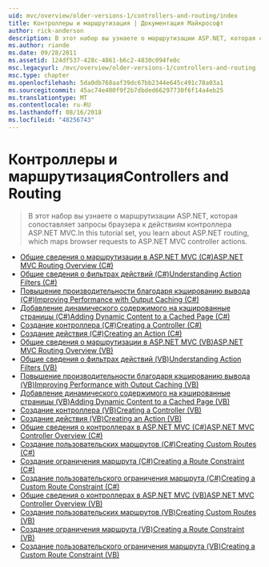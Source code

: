 ```yaml
---
uid: mvc/overview/older-versions-1/controllers-and-routing/index
title: Контроллеры и маршрутизация | Документация Майкрософт
author: rick-anderson
description: В этот набор вы узнаете о маршрутизации ASP.NET, которая сопоставляет запросы браузера к действиям контроллера ASP.NET MVC.
ms.author: riande
ms.date: 09/28/2011
ms.assetid: 124df537-428c-4861-b6c2-4830c094fe0c
msc.legacyurl: /mvc/overview/older-versions-1/controllers-and-routing
msc.type: chapter
ms.openlocfilehash: 5da0db768aaf39dc67bb2344e645c491c78a03a1
ms.sourcegitcommit: 45ac74e400f9f2b7dbded66297730f6f14a4eb25
ms.translationtype: MT
ms.contentlocale: ru-RU
ms.lasthandoff: 08/16/2018
ms.locfileid: "48256743"
---
```

<a name="controllers-and-routing"></a><span data-ttu-id="35507-103">Контроллеры и маршрутизация</span><span class="sxs-lookup"><span data-stu-id="35507-103">Controllers and Routing</span></span>
====================
> <span data-ttu-id="35507-104">В этот набор вы узнаете о маршрутизации ASP.NET, которая сопоставляет запросы браузера к действиям контроллера ASP.NET MVC.</span><span class="sxs-lookup"><span data-stu-id="35507-104">In this tutorial set, you learn about ASP.NET routing, which maps browser requests to ASP.NET MVC controller actions.</span></span>


- [<span data-ttu-id="35507-105">Общие сведения о маршрутизации в ASP.NET MVC (C#)</span><span class="sxs-lookup"><span data-stu-id="35507-105">ASP.NET MVC Routing Overview (C#)</span></span>](asp-net-mvc-routing-overview-cs.md)
- [<span data-ttu-id="35507-106">Общие сведения о фильтрах действий (C#)</span><span class="sxs-lookup"><span data-stu-id="35507-106">Understanding Action Filters (C#)</span></span>](understanding-action-filters-cs.md)
- [<span data-ttu-id="35507-107">Повышение производительности благодаря кэшированию вывода (C#)</span><span class="sxs-lookup"><span data-stu-id="35507-107">Improving Performance with Output Caching (C#)</span></span>](improving-performance-with-output-caching-cs.md)
- [<span data-ttu-id="35507-108">Добавление динамического содержимого на кэшированные страницы (C#)</span><span class="sxs-lookup"><span data-stu-id="35507-108">Adding Dynamic Content to a Cached Page (C#)</span></span>](adding-dynamic-content-to-a-cached-page-cs.md)
- [<span data-ttu-id="35507-109">Создание контроллера (C#)</span><span class="sxs-lookup"><span data-stu-id="35507-109">Creating a Controller (C#)</span></span>](creating-a-controller-cs.md)
- [<span data-ttu-id="35507-110">Создание действия (C#)</span><span class="sxs-lookup"><span data-stu-id="35507-110">Creating an Action (C#)</span></span>](creating-an-action-cs.md)
- [<span data-ttu-id="35507-111">Общие сведения о маршрутизации в ASP.NET MVC (VB)</span><span class="sxs-lookup"><span data-stu-id="35507-111">ASP.NET MVC Routing Overview (VB)</span></span>](asp-net-mvc-routing-overview-vb.md)
- [<span data-ttu-id="35507-112">Общие сведения о фильтрах действий (VB)</span><span class="sxs-lookup"><span data-stu-id="35507-112">Understanding Action Filters (VB)</span></span>](understanding-action-filters-vb.md)
- [<span data-ttu-id="35507-113">Повышение производительности благодаря кэшированию вывода (VB)</span><span class="sxs-lookup"><span data-stu-id="35507-113">Improving Performance with Output Caching (VB)</span></span>](improving-performance-with-output-caching-vb.md)
- [<span data-ttu-id="35507-114">Добавление динамического содержимого на кэшированные страницы (VB)</span><span class="sxs-lookup"><span data-stu-id="35507-114">Adding Dynamic Content to a Cached Page (VB)</span></span>](adding-dynamic-content-to-a-cached-page-vb.md)
- [<span data-ttu-id="35507-115">Создание контроллера (VB)</span><span class="sxs-lookup"><span data-stu-id="35507-115">Creating a Controller (VB)</span></span>](creating-a-controller-vb.md)
- [<span data-ttu-id="35507-116">Создание действия (VB)</span><span class="sxs-lookup"><span data-stu-id="35507-116">Creating an Action (VB)</span></span>](creating-an-action-vb.md)
- [<span data-ttu-id="35507-117">Общие сведения о контроллерах в ASP.NET MVC (C#)</span><span class="sxs-lookup"><span data-stu-id="35507-117">ASP.NET MVC Controller Overview (C#)</span></span>](aspnet-mvc-controllers-overview-cs.md)
- [<span data-ttu-id="35507-118">Создание пользовательских маршрутов (C#)</span><span class="sxs-lookup"><span data-stu-id="35507-118">Creating Custom Routes (C#)</span></span>](creating-custom-routes-cs.md)
- [<span data-ttu-id="35507-119">Создание ограничения маршрута (C#)</span><span class="sxs-lookup"><span data-stu-id="35507-119">Creating a Route Constraint (C#)</span></span>](creating-a-route-constraint-cs.md)
- [<span data-ttu-id="35507-120">Создание пользовательского ограничения маршрута (C#)</span><span class="sxs-lookup"><span data-stu-id="35507-120">Creating a Custom Route Constraint (C#)</span></span>](creating-a-custom-route-constraint-cs.md)
- [<span data-ttu-id="35507-121">Общие сведения о контроллерах в ASP.NET MVC (VB)</span><span class="sxs-lookup"><span data-stu-id="35507-121">ASP.NET MVC Controller Overview (VB)</span></span>](asp-net-mvc-controller-overview-vb.md)
- [<span data-ttu-id="35507-122">Создание пользовательских маршрутов (VB)</span><span class="sxs-lookup"><span data-stu-id="35507-122">Creating Custom Routes (VB)</span></span>](creating-custom-routes-vb.md)
- [<span data-ttu-id="35507-123">Создание ограничения маршрута (VB)</span><span class="sxs-lookup"><span data-stu-id="35507-123">Creating a Route Constraint (VB)</span></span>](creating-a-route-constraint-vb.md)
- [<span data-ttu-id="35507-124">Создание пользовательского ограничения маршрута (VB)</span><span class="sxs-lookup"><span data-stu-id="35507-124">Creating a Custom Route Constraint (VB)</span></span>](creating-a-custom-route-constraint-vb.md)
